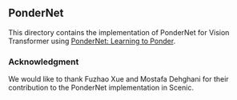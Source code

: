## PonderNet
This directory contains the implementation of PonderNet for Vision Transformer
using [PonderNet: Learning to Ponder](https://arxiv.org/abs/2107.05407).

### Acknowledgment
We would like to thank Fuzhao Xue and Mostafa Dehghani for their contribution
to the PonderNet implementation in Scenic.
